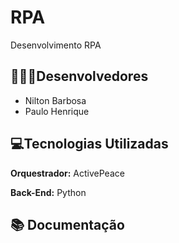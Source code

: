 # RPA

Desenvolvimento RPA

## 🧑🏻‍💻Desenvolvedores
 - Nilton Barbosa
 - Paulo Henrique
## 💻Tecnologias Utilizadas
**Orquestrador:** ActivePeace

**Back-End:** Python

## 📚 Documentação
